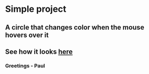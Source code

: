 # Simple project

## A circle that changes color when the mouse hovers over it

## See how it looks [here](https://pawelkacprzak.github.io/simple-project/)

### Greetings - Paul
